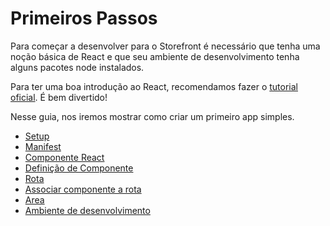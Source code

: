 # Primeiros Passos

Para começar a desenvolver para o Storefront é necessário que tenha uma noção básica de React e que seu ambiente de desenvolvimento tenha alguns pacotes node instalados.

Para ter uma boa introdução ao React, recomendamos fazer o [tutorial oficial](http://facebook.github.io/react/docs/tutorial.html). É bem divertido!

Nesse guia, nos iremos mostrar como criar um primeiro app simples.

- [Setup](setup.md)
- [Manifest](manifest.md)
- [Componente React](componente-react.md)
- [Definição de Componente](definicao-de-componente.md)
- [Rota](rota.md)
- [Associar componente a rota](associar-componente-a-rota.md)
- [Area](area.md)
- [Ambiente de desenvolvimento](ambiente-de-desenvolvimento.md)
